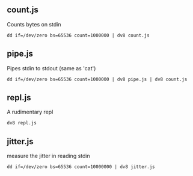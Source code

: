 ## count.js

Counts bytes on stdin

```
dd if=/dev/zero bs=65536 count=1000000 | dv8 count.js
```

## pipe.js

Pipes stdin to stdout (same as 'cat')

```
dd if=/dev/zero bs=65536 count=1000000 | dv8 pipe.js | dv8 count.js
```

## repl.js

A rudimentary repl

```
dv8 repl.js
```

## jitter.js

measure the jitter in reading stdin

```
dd if=/dev/zero bs=65536 count=10000000 | dv8 jitter.js
```